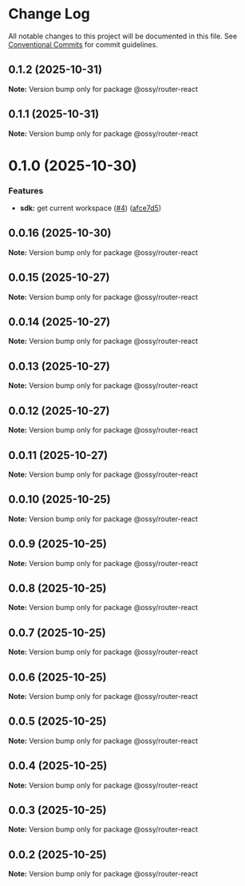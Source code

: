 # Change Log

All notable changes to this project will be documented in this file.
See [Conventional Commits](https://conventionalcommits.org) for commit guidelines.

## 0.1.2 (2025-10-31)

**Note:** Version bump only for package @ossy/router-react





## 0.1.1 (2025-10-31)

**Note:** Version bump only for package @ossy/router-react





# 0.1.0 (2025-10-30)


### Features

* **sdk:** get current workspace ([#4](https://github.com/ossy-se/packages/issues/4)) ([afce7d5](https://github.com/ossy-se/packages/commit/afce7d5787af42691f62c9eba672ea1be000e19e))





## 0.0.16 (2025-10-30)

**Note:** Version bump only for package @ossy/router-react





## 0.0.15 (2025-10-27)

**Note:** Version bump only for package @ossy/router-react





## 0.0.14 (2025-10-27)

**Note:** Version bump only for package @ossy/router-react





## 0.0.13 (2025-10-27)

**Note:** Version bump only for package @ossy/router-react





## 0.0.12 (2025-10-27)

**Note:** Version bump only for package @ossy/router-react





## 0.0.11 (2025-10-27)

**Note:** Version bump only for package @ossy/router-react





## 0.0.10 (2025-10-25)

**Note:** Version bump only for package @ossy/router-react





## 0.0.9 (2025-10-25)

**Note:** Version bump only for package @ossy/router-react





## 0.0.8 (2025-10-25)

**Note:** Version bump only for package @ossy/router-react





## 0.0.7 (2025-10-25)

**Note:** Version bump only for package @ossy/router-react





## 0.0.6 (2025-10-25)

**Note:** Version bump only for package @ossy/router-react





## 0.0.5 (2025-10-25)

**Note:** Version bump only for package @ossy/router-react





## 0.0.4 (2025-10-25)

**Note:** Version bump only for package @ossy/router-react





## 0.0.3 (2025-10-25)

**Note:** Version bump only for package @ossy/router-react





## 0.0.2 (2025-10-25)

**Note:** Version bump only for package @ossy/router-react
